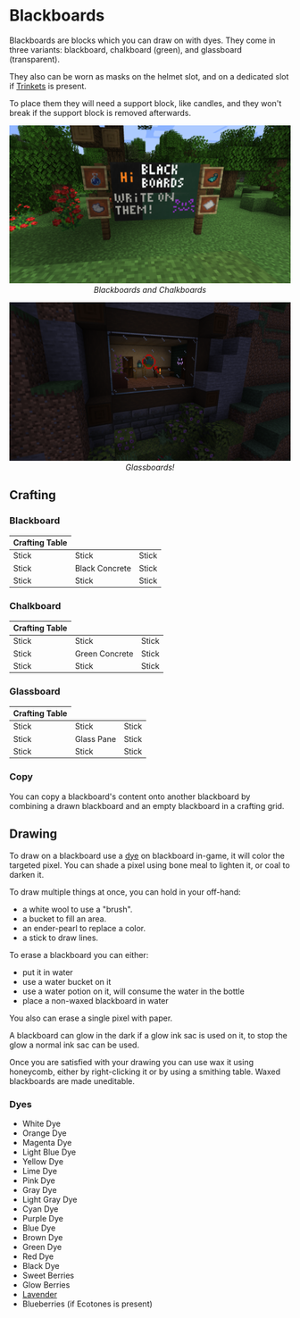 # Blackboards

<!--description:Learn everything about the blackboards!
Wonderful blocks on which you can draw on.-->
<!--thumbnail:images/blackboards.png-->

Blackboards are blocks which you can draw on with dyes.
They come in three variants: blackboard, chalkboard (green), and glassboard (transparent).

They also can be worn as masks on the helmet slot, and on a dedicated slot if [Trinkets] is present.

To place them they will need a support block, like candles, and they won't break if the support block is removed afterwards.

![Blackboards](../images/blackboards.png)
*<span style="text-align: center; display: block">Blackboards and Chalkboards</span>*

![Glassboard](../images/glassboard.png)
*<span style="text-align: center; display: block">Glassboards!</span>*

## Crafting

### Blackboard

<table class="crafting-grid">
<thead>
    <th>Crafting Table</th>
</thead>
<tbody>
    <tr>
        <td>Stick</td>
        <td>Stick</td>
        <td>Stick</td>
    </tr>
    <tr>
        <td>Stick</td>
        <td>Black Concrete</td>
        <td>Stick</td>
    </tr>
    <tr>
        <td>Stick</td>
        <td>Stick</td>
        <td>Stick</td>
    </tr>
</tbody>
</table>

### Chalkboard

<table class="crafting-grid">
<thead>
    <th>Crafting Table</th>
</thead>
<tbody>
    <tr>
        <td>Stick</td>
        <td>Stick</td>
        <td>Stick</td>
    </tr>
    <tr>
        <td>Stick</td>
        <td>Green Concrete</td>
        <td>Stick</td>
    </tr>
    <tr>
        <td>Stick</td>
        <td>Stick</td>
        <td>Stick</td>
    </tr>
</tbody>
</table>

### Glassboard

<table class="crafting-grid">
<thead>
    <th>Crafting Table</th>
</thead>
<tbody>
    <tr>
        <td>Stick</td>
        <td>Stick</td>
        <td>Stick</td>
    </tr>
    <tr>
        <td>Stick</td>
        <td>Glass Pane</td>
        <td>Stick</td>
    </tr>
    <tr>
        <td>Stick</td>
        <td>Stick</td>
        <td>Stick</td>
    </tr>
</tbody>
</table>

### Copy

You can copy a blackboard's content onto another blackboard by combining a drawn blackboard and an empty blackboard in a crafting grid.

## Drawing

To draw on a blackboard use a [dye][dyes] on blackboard in-game,
it will color the targeted pixel.
You can shade a pixel using bone meal to lighten it, or coal to darken it.

To draw multiple things at once, you can hold in your off-hand:
 - a white wool to use a "brush".
 - a bucket to fill an area.
 - an ender-pearl to replace a color.
 - a stick to draw lines.

To erase a blackboard you can either:
 - put it in water
 - use a water bucket on it
 - use a water potion on it, will consume the water in the bottle
 - place a non-waxed blackboard in water

You also can erase a single pixel with paper.

A blackboard can glow in the dark if a glow ink sac is used on it, to stop the glow a normal ink sac can be used.

Once you are satisfied with your drawing you can use wax it using honeycomb, either by right-clicking it or by using a smithing table.
Waxed blackboards are made uneditable.

### Dyes

<ul>
  <li><span class="color_ship"><span style="background-color: #f9fffe;"></span></span> White Dye</li>
  <li><span class="color_ship"><span style="background-color: #f9801d;"></span></span> Orange Dye</li>
  <li><span class="color_ship"><span style="background-color: #c74ebd;"></span></span> Magenta Dye</li>
  <li><span class="color_ship"><span style="background-color: #3ab3da;"></span></span> Light Blue Dye</li>
  <li><span class="color_ship"><span style="background-color: #fed83d;"></span></span> Yellow Dye</li>
  <li><span class="color_ship"><span style="background-color: #80c71f;"></span></span> Lime Dye</li>
  <li><span class="color_ship"><span style="background-color: #f38baa;"></span></span> Pink Dye</li>
  <li><span class="color_ship"><span style="background-color: #474f52;"></span></span> Gray Dye</li>
  <li><span class="color_ship"><span style="background-color: #9d9d97;"></span></span> Light Gray Dye</li>
  <li><span class="color_ship"><span style="background-color: #169c9c;"></span></span> Cyan Dye</li>
  <li><span class="color_ship"><span style="background-color: #8932b8;"></span></span> Purple Dye</li>
  <li><span class="color_ship"><span style="background-color: #3c44aa;"></span></span> Blue Dye</li>
  <li><span class="color_ship"><span style="background-color: #835432;"></span></span> Brown Dye</li>
  <li><span class="color_ship"><span style="background-color: #5e7c16;"></span></span> Green Dye</li>
  <li><span class="color_ship"><span style="background-color: #b02e26;"></span></span> Red Dye</li>
  <li><span class="color_ship"><span style="background-color: #1d1d21;"></span></span> Black Dye</li>
  <li><span class="color_ship"><span style="background-color: #bb0000;"></span></span> Sweet Berries</li>
  <li><span class="color_ship"><span style="background-color: #ff9737;"></span></span> Glow Berries</li>
  <li><a href="plants/lavender.md"><span class="color_ship"><span style="background-color: #b886db;"></span></span> Lavender</a></li>
  <li><span class="color_ship"><span style="background-color: #006ac6;"></span></span> Blueberries (if Ecotones is present)</li>
</ul>

[dyes]: #dyes
[Trinkets]: https://modrinth.com/mod/trinkets
